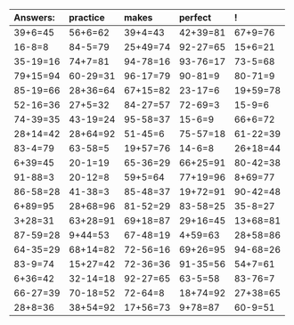 | Answers: | practice | makes | perfect | ! |
| :--- | :--- | :--- | :--- | :--- |
| 39+6=45 | 56+6=62 | 39+4=43 | 42+39=81 | 67+9=76 | 
| 16-8=8 | 84-5=79 | 25+49=74 | 92-27=65 | 15+6=21 | 
| 35-19=16 | 74+7=81 | 94-78=16 | 93-76=17 | 73-5=68 | 
| 79+15=94 | 60-29=31 | 96-17=79 | 90-81=9 | 80-71=9 | 
| 85-19=66 | 28+36=64 | 67+15=82 | 23-17=6 | 19+59=78 | 
| 52-16=36 | 27+5=32 | 84-27=57 | 72-69=3 | 15-9=6 | 
| 74-39=35 | 43-19=24 | 95-58=37 | 15-6=9 | 66+6=72 | 
| 28+14=42 | 28+64=92 | 51-45=6 | 75-57=18 | 61-22=39 | 
| 83-4=79 | 63-58=5 | 19+57=76 | 14-6=8 | 26+18=44 | 
| 6+39=45 | 20-1=19 | 65-36=29 | 66+25=91 | 80-42=38 | 
| 91-88=3 | 20-12=8 | 59+5=64 | 77+19=96 | 8+69=77 | 
| 86-58=28 | 41-38=3 | 85-48=37 | 19+72=91 | 90-42=48 | 
| 6+89=95 | 28+68=96 | 81-52=29 | 83-58=25 | 35-8=27 | 
| 3+28=31 | 63+28=91 | 69+18=87 | 29+16=45 | 13+68=81 | 
| 87-59=28 | 9+44=53 | 67-48=19 | 4+59=63 | 28+58=86 | 
| 64-35=29 | 68+14=82 | 72-56=16 | 69+26=95 | 94-68=26 | 
| 83-9=74 | 15+27=42 | 72-36=36 | 91-35=56 | 54+7=61 | 
| 6+36=42 | 32-14=18 | 92-27=65 | 63-5=58 | 83-76=7 | 
| 66-27=39 | 70-18=52 | 72-64=8 | 18+74=92 | 27+38=65 | 
| 28+8=36 | 38+54=92 | 17+56=73 | 9+78=87 | 60-9=51 | 

